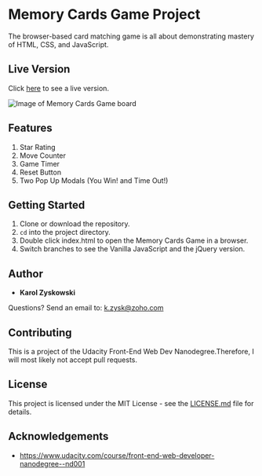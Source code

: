 # Memory Cards Game Project

The browser-based card matching game is all about demonstrating mastery of HTML, CSS, and JavaScript.

## Live Version

Click [here](https://karoldavid.github.io/memory-card-game/) to see a live version.

![Image of Memory Cards Game board](memory-cards-game.png)

## Features

1. Star Rating
2. Move Counter
3. Game Timer
4. Reset Button
5. Two Pop Up Modals (You Win! and Time Out!)

## Getting Started

1. Clone or download the repository.
2. `cd` into the project directory.
3. Double click index.html to open the Memory Cards Game in a browser.
4. Switch branches to see the Vanilla JavaScript and the jQuery version.

## Author

* **Karol Zyskowski**

Questions? Send an email to: k.zysk@zoho.com

## Contributing

This is a project of the Udacity Front-End Web Dev Nanodegree.Therefore, I will most likely not accept pull requests.

## License

This project is licensed under the MIT License - see the [LICENSE.md](LICENSE.md) file for details.

## Acknowledgements

* https://www.udacity.com/course/front-end-web-developer-nanodegree--nd001
